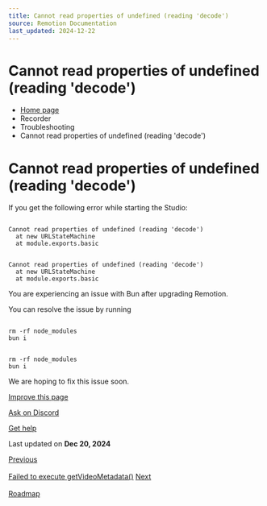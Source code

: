 ```yaml
---
title: Cannot read properties of undefined (reading 'decode')
source: Remotion Documentation
last_updated: 2024-12-22
---
```


# Cannot read properties of undefined (reading 'decode')

- [Home page](/)
- Recorder
- Troubleshooting
- Cannot read properties of undefined (reading 'decode')

# Cannot read properties of undefined (reading 'decode')

If you get the following error while starting the Studio:

```

Cannot read properties of undefined (reading 'decode')
  at new URLStateMachine
  at module.exports.basic
```

```

Cannot read properties of undefined (reading 'decode')
  at new URLStateMachine
  at module.exports.basic
```

You are experiencing an issue with Bun after upgrading Remotion.

You can resolve the issue by running

```

rm -rf node_modules
bun i
```

```

rm -rf node_modules
bun i
```

We are hoping to fix this issue soon.

[Improve this page](https://github.com/remotion-dev/remotion/edit/main/packages/docs/docs/recorder/troubleshooting/cannot-read-properties-of-undefined.mdx)

[Ask on Discord](https://remotion.dev/discord)

[Get help](/docs/get-help)

Last updated on **Dec 20, 2024**

[Previous\
\
Failed to execute getVideoMetadata()](/docs/recorder/troubleshooting/failed-to-execute-get-video-metadata) [Next\
\
Roadmap](/docs/recorder/roadmap)
